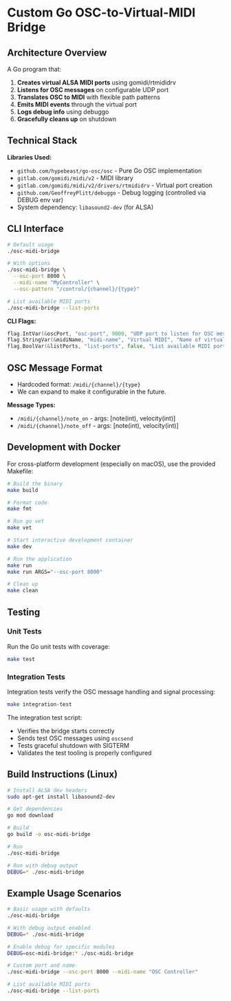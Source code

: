 # Custom Go OSC-to-Virtual-MIDI Bridge

## Architecture Overview

A Go program that:
1. **Creates virtual ALSA MIDI ports** using gomidi/rtmididrv
2. **Listens for OSC messages** on configurable UDP port
3. **Translates OSC to MIDI** with flexible path patterns
4. **Emits MIDI events** through the virtual port
5. **Logs debug info** using debuggo
6. **Gracefully cleans up** on shutdown

## Technical Stack

**Libraries Used:**
- `github.com/hypebeast/go-osc/osc` - Pure Go OSC implementation
- `gitlab.com/gomidi/midi/v2` - MIDI library
- `gitlab.com/gomidi/midi/v2/drivers/rtmididrv` - Virtual port creation
- `github.com/GeoffreyPlitt/debuggo` - Debug logging (controlled via DEBUG env var)
- System dependency: `libasound2-dev` (for ALSA)

## CLI Interface

```bash
# Default usage
./osc-midi-bridge

# With options
./osc-midi-bridge \
  --osc-port 8000 \
  --midi-name "MyController" \
  --osc-pattern "/control/{channel}/{type}"

# List available MIDI ports
./osc-midi-bridge --list-ports
```

**CLI Flags:**
```go
flag.IntVar(&oscPort, "osc-port", 9000, "UDP port to listen for OSC messages")
flag.StringVar(&midiName, "midi-name", "Virtual MIDI", "Name of virtual MIDI port")
flag.BoolVar(&listPorts, "list-ports", false, "List available MIDI ports and exit")
```

## OSC Message Format
- Hardcoded format: `/midi/{channel}/{type}` 
- We can expand to make it configurable in the future.

**Message Types:**
- `/midi/{channel}/note_on` - args: [note(int), velocity(int)]
- `/midi/{channel}/note_off` - args: [note(int), velocity(int)]

## Development with Docker

For cross-platform development (especially on macOS), use the provided Makefile:

```bash
# Build the binary
make build

# Format code
make fmt

# Run go vet
make vet

# Start interactive development container
make dev

# Run the application
make run
make run ARGS="--osc-port 8000"

# Clean up
make clean
```

## Testing

### Unit Tests

Run the Go unit tests with coverage:

```bash
make test
```

### Integration Tests

Integration tests verify the OSC message handling and signal processing:

```bash
make integration-test
```

The integration test script:
- Verifies the bridge starts correctly
- Sends test OSC messages using `oscsend`
- Tests graceful shutdown with SIGTERM
- Validates the test tooling is properly configured

## Build Instructions (Linux)

```bash
# Install ALSA dev headers
sudo apt-get install libasound2-dev

# Get dependencies
go mod download

# Build
go build -o osc-midi-bridge

# Run
./osc-midi-bridge

# Run with debug output
DEBUG=* ./osc-midi-bridge
```

## Example Usage Scenarios

```bash
# Basic usage with defaults
./osc-midi-bridge

# With debug output enabled
DEBUG=* ./osc-midi-bridge

# Enable debug for specific modules
DEBUG=osc-midi-bridge:* ./osc-midi-bridge

# Custom port and name
./osc-midi-bridge --osc-port 8000 --midi-name "OSC Controller"

# List available MIDI ports
./osc-midi-bridge --list-ports
```
